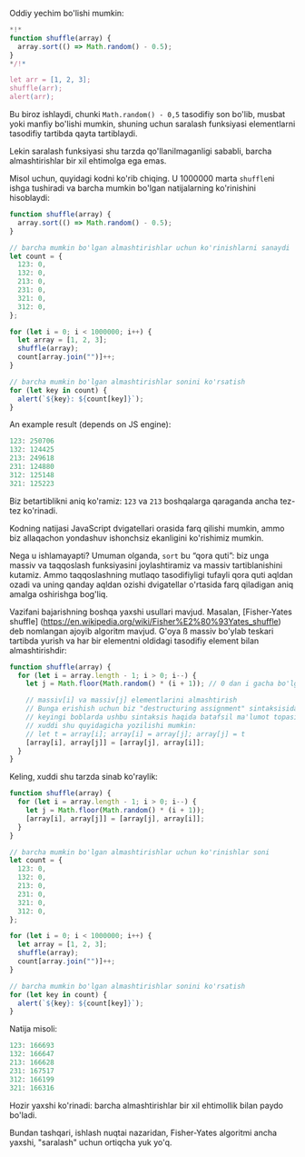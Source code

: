 Oddiy yechim bo'lishi mumkin:

```js run
*!*
function shuffle(array) {
  array.sort(() => Math.random() - 0.5);
}
*/!*

let arr = [1, 2, 3];
shuffle(arr);
alert(arr);
```

Bu biroz ishlaydi, chunki `Math.random() - 0,5` tasodifiy son bo'lib, musbat yoki manfiy bo'lishi mumkin, shuning uchun saralash funksiyasi elementlarni tasodifiy tartibda qayta tartiblaydi.

Lekin saralash funksiyasi shu tarzda qo'llanilmaganligi sababli, barcha almashtirishlar bir xil ehtimolga ega emas.

Misol uchun, quyidagi kodni ko'rib chiqing. U 1000000 marta `shuffle`ni ishga tushiradi va barcha mumkin bo'lgan natijalarning ko'rinishini hisoblaydi:

```js run
function shuffle(array) {
  array.sort(() => Math.random() - 0.5);
}

// barcha mumkin bo'lgan almashtirishlar uchun ko'rinishlarni sanaydi
let count = {
  123: 0,
  132: 0,
  213: 0,
  231: 0,
  321: 0,
  312: 0,
};

for (let i = 0; i < 1000000; i++) {
  let array = [1, 2, 3];
  shuffle(array);
  count[array.join("")]++;
}

// barcha mumkin bo'lgan almashtirishlar sonini ko'rsatish
for (let key in count) {
  alert(`${key}: ${count[key]}`);
}
```

An example result (depends on JS engine):

```js
123: 250706
132: 124425
213: 249618
231: 124880
312: 125148
321: 125223
```

Biz betartiblikni aniq ko'ramiz: `123` va `213` boshqalarga qaraganda ancha tez-tez ko'rinadi.

Kodning natijasi JavaScript dvigatellari orasida farq qilishi mumkin, ammo biz allaqachon yondashuv ishonchsiz ekanligini ko'rishimiz mumkin.

Nega u ishlamayapti? Umuman olganda, `sort` bu “qora quti”: biz unga massiv va taqqoslash funksiyasini joylashtiramiz va massiv tartiblanishini kutamiz. Ammo taqqoslashning mutlaqo tasodifiyligi tufayli qora quti aqldan ozadi va uning qanday aqldan ozishi dvigatellar o'rtasida farq qiladigan aniq amalga oshirishga bog'liq.

Vazifani bajarishning boshqa yaxshi usullari mavjud. Masalan, [Fisher-Yates shuffle] (https://en.wikipedia.org/wiki/Fisher%E2%80%93Yates_shuffle) deb nomlangan ajoyib algoritm mavjud. G'oya ß massiv bo'ylab teskari tartibda yurish va har bir elementni oldidagi tasodifiy element bilan almashtirishdir:

```js
function shuffle(array) {
  for (let i = array.length - 1; i > 0; i--) {
    let j = Math.floor(Math.random() * (i + 1)); // 0 dan i gacha bo'lgan tasodifiy indeks

    // massiv[i] va massiv[j] elementlarini almashtirish
    // Bunga erishish uchun biz "destructuring assignment" sintaksisidan foydalanamiz
    // keyingi boblarda ushbu sintaksis haqida batafsil ma'lumot topasiz
    // xuddi shu quyidagicha yozilishi mumkin:
    // let t = array[i]; array[i] = array[j]; array[j] = t
    [array[i], array[j]] = [array[j], array[i]];
  }
}
```

Keling, xuddi shu tarzda sinab ko'raylik:

```js run
function shuffle(array) {
  for (let i = array.length - 1; i > 0; i--) {
    let j = Math.floor(Math.random() * (i + 1));
    [array[i], array[j]] = [array[j], array[i]];
  }
}

// barcha mumkin bo'lgan almashtirishlar uchun ko'rinishlar soni
let count = {
  123: 0,
  132: 0,
  213: 0,
  231: 0,
  321: 0,
  312: 0,
};

for (let i = 0; i < 1000000; i++) {
  let array = [1, 2, 3];
  shuffle(array);
  count[array.join("")]++;
}

// barcha mumkin bo'lgan almashtirishlar sonini ko'rsatish
for (let key in count) {
  alert(`${key}: ${count[key]}`);
}
```

Natija misoli:

```js
123: 166693
132: 166647
213: 166628
231: 167517
312: 166199
321: 166316
```

Hozir yaxshi ko'rinadi: barcha almashtirishlar bir xil ehtimollik bilan paydo bo'ladi.

Bundan tashqari, ishlash nuqtai nazaridan, Fisher-Yates algoritmi ancha yaxshi, "saralash" uchun ortiqcha yuk yo'q.
